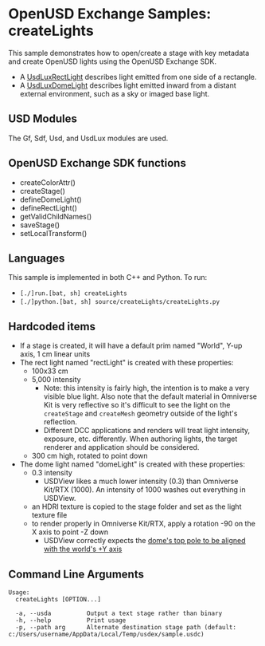 # OpenUSD Exchange Samples: createLights

This sample demonstrates how to open/create a stage with key metadata and create OpenUSD lights using the OpenUSD Exchange SDK.

- A [UsdLuxRectLight](https://openusd.org/release/api/class_usd_lux_rect_light.html#details) describes light emitted from one side of a rectangle.
- A [UsdLuxDomeLight](https://openusd.org/release/api/class_usd_lux_dome_light.html#details) describes light emitted inward from a distant external environment, such as a sky or imaged base light.

## USD Modules

The Gf, Sdf, Usd, and UsdLux modules are used.

## OpenUSD Exchange SDK functions

- createColorAttr()
- createStage()
- defineDomeLight()
- defineRectLight()
- getValidChildNames()
- saveStage()
- setLocalTransform()

## Languages

This sample is implemented in both C++ and Python.  To run:

- `[./]run.[bat, sh] createLights`
- `[./]python.[bat, sh] source/createLights/createLights.py`

## Hardcoded items

- If a stage is created, it will have a default prim named "World", Y-up axis, 1 cm linear units
- The rect light named "rectLight" is created with these properties:
    - 100x33 cm
    - 5,000 intensity
        - Note: this intensity is fairly high, the intention is to make a very visible blue light.  Also note that the default material in Omniverse Kit is very reflective so it's difficult to see the light on the `createStage` and `createMesh` geometry outside of the light's reflection.
        - Different DCC applications and renders will treat light intensity, exposure, etc. differently. When authoring lights, the target renderer and application should be considered.
    - 300 cm high, rotated to point down
- The dome light named "domeLight" is created with these properties:
    - 0.3 intensity
        - USDView likes a much lower intensity (0.3) than Omniverse Kit/RTX (1000). An intensity of 1000 washes out everything in USDView.
    - an HDRI texture is copied to the stage folder and set as the light texture file
    - to render properly in Omniverse Kit/RTX, apply a rotation -90 on the X axis to point -Z down
        - USDView correctly expects the [dome's top pole to be aligned with the world's +Y axis](https://openusd.org/dev/api/class_usd_lux_dome_light.html#details)

## Command Line Arguments

```
Usage:
  createLights [OPTION...]

  -a, --usda          Output a text stage rather than binary
  -h, --help          Print usage
  -p, --path arg      Alternate destination stage path (default: c:/Users/username/AppData/Local/Temp/usdex/sample.usdc)
```
